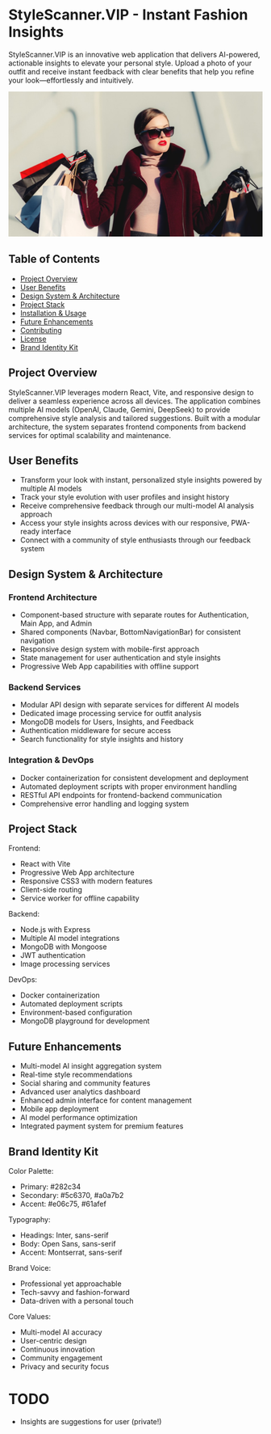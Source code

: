# StyleScanner.VIP - Instant Fashion Insights

StyleScanner.VIP is an innovative web application that delivers AI-powered, actionable insights to
elevate your personal style. Upload a photo of your outfit and receive instant feedback with clear
benefits that help you refine your look—effortlessly and intuitively.

![alt text](image.png)

## Table of Contents

- [Project Overview](#project-overview)
- [User Benefits](#user-benefits)
- [Design System & Architecture](#design-system--architecture)
- [Project Stack](#project-stack)
- [Installation & Usage](#installation--usage)
- [Future Enhancements](#future-enhancements)
- [Contributing](#contributing)
- [License](#license)
- [Brand Identity Kit](#brand-identity-kit)

## Project Overview

StyleScanner.VIP leverages modern React, Vite, and responsive design to deliver a seamless
experience across all devices. The application combines multiple AI models (OpenAI, Claude, Gemini,
DeepSeek) to provide comprehensive style analysis and tailored suggestions. Built with a modular
architecture, the system separates frontend components from backend services for optimal scalability
and maintenance.

## User Benefits

- Transform your look with instant, personalized style insights powered by multiple AI models
- Track your style evolution with user profiles and insight history
- Receive comprehensive feedback through our multi-model AI analysis approach
- Access your style insights across devices with our responsive, PWA-ready interface
- Connect with a community of style enthusiasts through our feedback system

## Design System & Architecture

### Frontend Architecture

- Component-based structure with separate routes for Authentication, Main App, and Admin
- Shared components (Navbar, BottomNavigationBar) for consistent navigation
- Responsive design system with mobile-first approach
- State management for user authentication and style insights
- Progressive Web App capabilities with offline support

### Backend Services

- Modular API design with separate services for different AI models
- Dedicated image processing service for outfit analysis
- MongoDB models for Users, Insights, and Feedback
- Authentication middleware for secure access
- Search functionality for style insights and history

### Integration & DevOps

- Docker containerization for consistent development and deployment
- Automated deployment scripts with proper environment handling
- RESTful API endpoints for frontend-backend communication
- Comprehensive error handling and logging system

## Project Stack

Frontend:

- React with Vite
- Progressive Web App architecture
- Responsive CSS3 with modern features
- Client-side routing
- Service worker for offline capability

Backend:

- Node.js with Express
- Multiple AI model integrations
- MongoDB with Mongoose
- JWT authentication
- Image processing services

DevOps:

- Docker containerization
- Automated deployment scripts
- Environment-based configuration
- MongoDB playground for development

## Future Enhancements

- Multi-model AI insight aggregation system
- Real-time style recommendations
- Social sharing and community features
- Advanced user analytics dashboard
- Enhanced admin interface for content management
- Mobile app deployment
- AI model performance optimization
- Integrated payment system for premium features

## Brand Identity Kit

Color Palette:

- Primary: #282c34
- Secondary: #5c6370, #a0a7b2
- Accent: #e06c75, #61afef

Typography:

- Headings: Inter, sans-serif
- Body: Open Sans, sans-serif
- Accent: Montserrat, sans-serif

Brand Voice:

- Professional yet approachable
- Tech-savvy and fashion-forward
- Data-driven with a personal touch

Core Values:

- Multi-model AI accuracy
- User-centric design
- Continuous innovation
- Community engagement
- Privacy and security focus

# TODO

- Insights are suggestions for user (private!)
